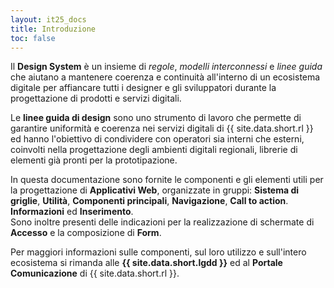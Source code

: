 ```yaml
---
layout: it25_docs
title: Introduzione
toc: false
---
```


Il **Design System** è un insieme di *regole*, *modelli interconnessi* e *linee guida* che aiutano a mantenere coerenza e continuità all'interno di un ecosistema digitale per affiancare tutti i designer e gli sviluppatori durante la progettazione di prodotti e servizi digitali.

Le **linee guida di design** sono uno strumento di lavoro che permette di garantire uniformità e coerenza nei servizi digitali di {{ site.data.short.rl }} ed hanno l'obiettivo di condividere con operatori sia interni che esterni, coinvolti nella progettazione degli ambienti digitali regionali, librerie di elementi già pronti per la prototipazione.

In questa documentazione sono fornite le componenti e gli elementi utili per la progettazione di **Applicativi Web**, organizzate in gruppi: **Sistema di griglie**, **Utilità**, **Componenti principali**, **Navigazione**, **Call to action**. **Informazioni** ed **Inserimento**.  
Sono inoltre presenti delle indicazioni per la realizzazione di schermate di **Accesso** e la composizione di **Form**.

Per maggiori informazioni sulle componenti, sul loro utilizzo e sull'intero ecosistema si rimanda alle **{{ site.data.short.lgdd }}** ed al **Portale Comunicazione** di {{ site.data.short.rl }}.
